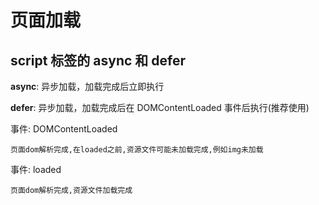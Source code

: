 # 页面加载

## script 标签的 async 和 defer
**async**: 异步加载，加载完成后立即执行

**defer**: 异步加载，加载完成后在 DOMContentLoaded 事件后执行(推荐使用)

事件: DOMContentLoaded

    页面dom解析完成,在loaded之前,资源文件可能未加载完成,例如img未加载

事件: loaded

    页面dom解析完成,资源文件加载完成
